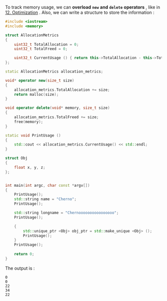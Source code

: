 To track memory usage, we can **overload** **`new`** **and** **`delete`** **operators** , like in [12. Optimization](https://scutrobotlab.feishu.cn/wiki/FHmswe0G3iMamck52becVxUSnrh) . Also, we can write a structure to store the information :

```C++
#include <iostream>
#include <memory>

struct AllocationMetrics
{
    uint32_t TotalAllocation = 0;
    uint32_t TotalFreed = 0;

    uint32_t CurrentUsage () { return this->TotalAllocation - this->TotalFreed; }   
};

static AllocationMetrics allocation_metrics;

void* operator new(size_t size)
{
    allocation_metrics.TotalAllocation += size;
    return malloc(size);
}

void operator delete(void* memory, size_t size)
{
    allocation_metrics.TotalFreed += size;
    free(memory);
}

static void PrintUsage ()
{
    std::cout << allocation_metrics.CurrentUsage() << std::endl;
}

struct Obj
{
    float x, y, z;
};


int main(int argc, char const *argv[])
{
    PrintUsage();
    std::string name = "Cherno";
    PrintUsage();

    std::string longname = "Chernoooooooooooooooo";
    PrintUsage();

    {
        std::unique_ptr <Obj> obj_ptr = std::make_unique <Obj> ();
        PrintUsage();
    }
    PrintUsage();
    
    return 0;
}
```

The output is :

```Plain
0
0
22
34
22
```